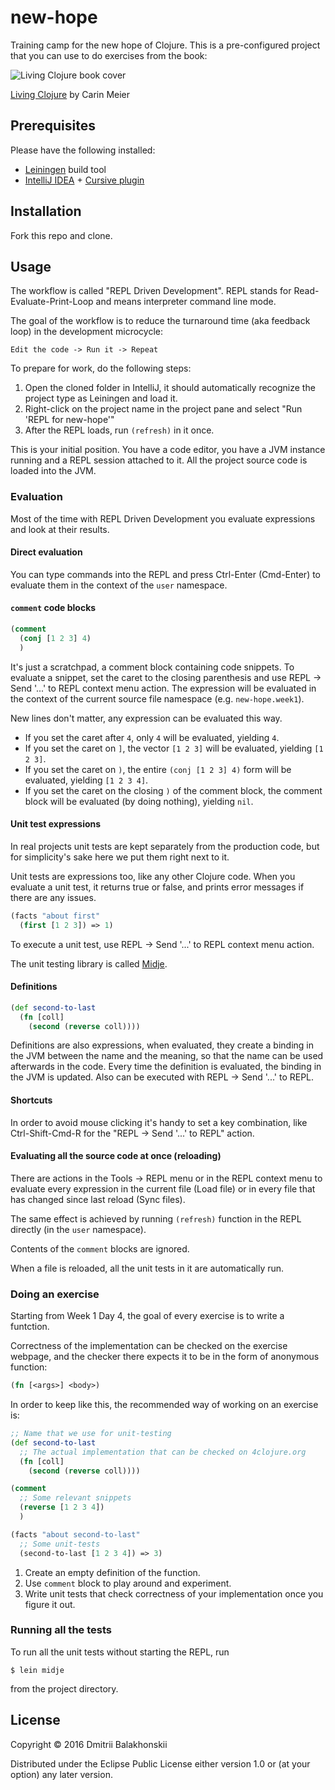 # new-hope

Training camp for the new hope of Clojure.
This is a pre-configured project that you can use to do exercises from the book:

![Living Clojure book cover](http://akamaicovers.oreilly.com/images/0636920034292/cat.gif)

[Living Clojure](http://shop.oreilly.com/product/0636920034292.do) by Carin Meier


## Prerequisites

Please have the following installed:

* [Leiningen](http://leiningen.org/) build tool
* [IntelliJ IDEA](https://www.jetbrains.com/idea/) + [Cursive plugin](https://cursive-ide.com/userguide/)

## Installation

Fork this repo and clone.

## Usage

The workflow is called "REPL Driven Development". REPL stands for Read-Evaluate-Print-Loop and means interpreter command line mode.

The goal of the workflow is to reduce the turnaround time (aka feedback loop) in the development microcycle:

```
Edit the code -> Run it -> Repeat
```

To prepare for work, do the following steps:

1. Open the cloned folder in IntelliJ, it should automatically recognize the project type as Leiningen and load it.
2. Right-click on the project name in the project pane and select "Run 'REPL for new-hope'"
3. After the REPL loads, run `(refresh)` in it once.

This is your initial position. You have a code editor, you have a JVM instance running and a REPL session attached to it. All the project source code is loaded into the JVM.

### Evaluation

Most of the time with REPL Driven Development you evaluate expressions and look at their results.

#### Direct evaluation

You can type commands into the REPL and press Ctrl-Enter (Cmd-Enter) to evaluate them in the context of the `user` namespace.

#### `comment` code blocks

```clj
(comment
  (conj [1 2 3] 4)
  )
```

It's just a scratchpad, a comment block containing code snippets. To evaluate a snippet, set the caret to the closing parenthesis and use REPL -> Send '...' to REPL context menu action. The expression will be evaluated in the context of the current source file namespace (e.g. `new-hope.week1`).

New lines don't matter, any expression can be evaluated this way.

* If you set the caret after `4`, only `4` will be evaluated, yielding `4`.
* If you set the caret on `]`, the vector `[1 2 3]` will be evaluated, yielding `[1 2 3]`.
* If you set the caret on `)`, the entire `(conj [1 2 3] 4)` form will be evaluated, yielding `[1 2 3 4]`.
* If you set the caret on the closing `)` of the comment block, the comment block will be evaluated (by doing nothing), yielding `nil`.  

#### Unit test expressions

In real projects unit tests are kept separately from the production code, but for simplicity's sake here we put them right next to it.

Unit tests are expressions too, like any other Clojure code. When you evaluate a unit test, it returns true or false, and prints error messages if there are any issues.

```clj
(facts "about first"
  (first [1 2 3]) => 1)
```

To execute a unit test, use REPL -> Send '...' to REPL context menu action.

The unit testing library is called [Midje](https://github.com/marick/Midje). 

#### Definitions

```clj
(def second-to-last
  (fn [coll]
    (second (reverse coll))))
```

Definitions are also expressions, when evaluated, they create a binding in the JVM between the name and the meaning, so that the name can be used afterwards in the code. Every time the definition is evaluated, the binding in the JVM is updated. Also can be executed with REPL -> Send '...' to REPL.

#### Shortcuts

In order to avoid mouse clicking it's handy to set a key combination, like Ctrl-Shift-Cmd-R for the "REPL -> Send '...' to REPL" action.

#### Evaluating all the source code at once (reloading)

There are actions in the Tools -> REPL menu or in the REPL context menu to evaluate every expression in the current file (Load file) or in every file that has changed since last reload (Sync files).

The same effect is achieved by running `(refresh)` function in the REPL directly (in the `user` namespace).

Contents of the `comment` blocks are ignored.

When a file is reloaded, all the unit tests in it are automatically run.

### Doing an exercise

Starting from Week 1 Day 4, the goal of every exercise is to write a funtction.

Correctness of the implementation can be checked on the exercise webpage, and the checker there expects it to be in the form of anonymous function:

```clj
(fn [<args>] <body>)
```

In order to keep like this, the recommended way of working on an exercise is:

```clj
;; Name that we use for unit-testing
(def second-to-last
  ;; The actual implementation that can be checked on 4clojure.org
  (fn [coll]
    (second (reverse coll))))

(comment
  ;; Some relevant snippets
  (reverse [1 2 3 4])
  )

(facts "about second-to-last"
  ;; Some unit-tests
  (second-to-last [1 2 3 4]) => 3)
```

1. Create an empty definition of the function.
2. Use `comment` block to play around and experiment.
3. Write unit tests that check correctness of your implementation once you figure it out.

### Running all the tests

To run all the unit tests without starting the REPL, run

```
$ lein midje
```

from the project directory.


## License

Copyright © 2016 Dmitrii Balakhonskii

Distributed under the Eclipse Public License either version 1.0 or (at
your option) any later version.
